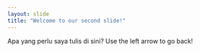 ```yaml
---
layout: slide
title: "Welcome to our second slide!"
---
```

Apa yang perlu saya tulis di sini?
Use the left arrow to go back!